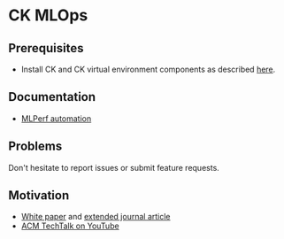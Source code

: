 # CK MLOps

## Prerequisites

* Install CK and CK virtual environment components as described [here](https://github.com/octoml/ck-venv).

## Documentation

* [MLPerf automation](doc/mlperf.automation/README.md)

## Problems

Don't hesitate to report issues or submit feature requests.

## Motivation

* [White paper](https://arxiv.org/pdf/2006.07161.pdf) and [extended journal article](https://arxiv.org/pdf/2011.01149.pdf)
* [ACM TechTalk on YouTube](https://www.youtube.com/watch?=7zpeIVwICa4)
